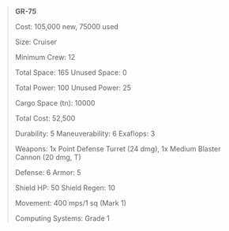 > **GR-75**
> 
> Cost: 105,000 new, 75000 used
> 
> Size: Cruiser
> 
> Minimum Crew: 12
> 
> Total Space: 165 Unused Space: 0
> 
> Total Power: 100 Unused Power: 25
> 
> Cargo Space (tn): 10000
> 
> Total Cost: 52,500
> 
> Durability: 5 Maneuverability: 6 Exaflops: 3
> 
> Weapons: 1x Point Defense Turret (24 dmg), 1x Medium Blaster Cannon
> (20 dmg, T)
> 
> Defense: 6 Armor: 5
> 
> Shield HP: 50 Shield Regen: 10
> 
> Movement: 400 mps/1 sq (Mark 1)
> 
> Computing Systems: Grade 1
